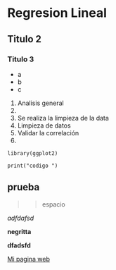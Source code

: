 # Regresion Lineal
## Titulo 2
### Titulo 3

- a
- b
- c

1. Analisis general
2. 
3. Se realiza la limpieza de la data
4. Limpieza de datos
5. Validar la correlación
6. 

```
library(ggplot2)

print("codigo ")
```

## prueba

>> espacio

_adfdafsd_

**negritta**

__dfadsfd__

[Mi pagina web](https://github.com/tramirezh87/regresion-lineal/edit/main/README.md)

